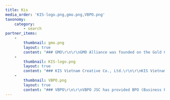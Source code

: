 ```yaml
---
title: Kis
media_order: 'KIS-logo.png,gmo.png,VBPO.png'
taxonomy:
    category:
        - search
partner_items:
    -
        thumbnail: gmo.png
        layout: true
        content: "### GMO\r\n\r\nGMO Alliance was founded on the Gold Coast, Australia, by a group of motivated and dedicated professionals with diverse experience in governing, managing and delivering innovative ICT solutions worldwide. Our certified consultants include enterprise architects, portfolio managers, solution architects, integration architects, benefit delivery experts and ICT auditors with many years of experience implementing award-wining solutions for word-class stock exchanges, major banks, government agencies and other industry sectors. GMO Alliance is partnered with selected strategic consulting firms and qualified ICT outsourcing partners to ensure value for money for all of your ICT governance, management and software development and testing needs."
    -
        thumbnail: KIS-logo.png
        layout: true
        content: "### KIS Vietnam Creative Co., Ltd.\r\n\r\nKIS Vietnam Creative Co., Ltd. was established in 2012. With global vision, they aim to provide high quality services and stable human resources of international standards. For its employees, KIS fully supports their personal growth with continuous opportunities. In addition, KIS Vietnam is on its substantial journey to contribute to the advancement of Economic Cooperation between Japan and Vietnam as well as the society through manpower training."
    -
        thumbnail: VBPO.png
        layout: true
        content: "### VBPO\r\n\r\nVBPO JSC has provided BPO (Business Process Outsourcing) services to help reduce enterprise’s pressure on revenue and professionalize their business processes. VBPO has done all the works related to the IT application, from the simple tasks such as data entry, document digitization, image processing, etc. to the more complex ones such as payroll and accounting, data analytics, testing, etc."
---
```


